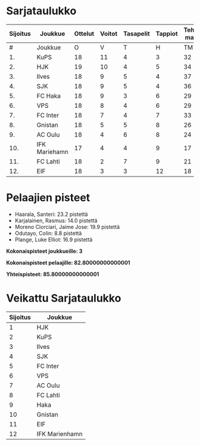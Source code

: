 # Sarjataulukko
| Sijoitus | Joukkue | Ottelut | Voitot | Tasapelit | Tappiot | Tehdyt maalit | Päästetyt maalit | Maaliero | Syötöt |
|----------|---------|---------|--------|-----------|---------|----------------|-------------------|----------|-------|
|# | Joukkue | O | V | T | H | TM | PM | ME | S | L | L% | R | KK | PK | PA | P|
|1. | KuPS | 18 | 11 | 4 | 3 | 32 | 18 | 14 | 14 | 205 | 15,61 | 185 | 25 | 1 | 26 | 37|
|2. | HJK | 19 | 10 | 4 | 5 | 34 | 20 | 14 | 24 | 259 | 13,13 | 200 | 32 | 1 | 29 | 34|
|3. | Ilves | 18 | 9 | 5 | 4 | 37 | 23 | 14 | 31 | 197 | 18,78 | 194 | 45 | 4 | 33 | 32|
|4. | SJK | 18 | 9 | 5 | 4 | 36 | 27 | 9 | 23 | 217 | 16,59 | 225 | 43 | 0 | 34 | 32|
|5. | FC Haka | 18 | 9 | 3 | 6 | 29 | 26 | 3 | 24 | 150 | 19,33 | 240 | 53 | 1 | 37 | 30|
|6. | VPS | 18 | 8 | 4 | 6 | 29 | 28 | 1 | 16 | 206 | 14,08 | 207 | 33 | 1 | 31 | 28|
|7. | FC Inter | 18 | 7 | 4 | 7 | 33 | 26 | 7 | 25 | 179 | 18,44 | 184 | 46 | 2 | 32 | 25|
|8. | Gnistan | 18 | 5 | 5 | 8 | 26 | 32 | -6 | 17 | 158 | 16,46 | 196 | 54 | 1 | 24 | 20|
|9. | AC Oulu | 18 | 4 | 6 | 8 | 24 | 31 | -7 | 16 | 158 | 15,19 | 251 | 52 | 5 | 28 | 18|
|10. | IFK Mariehamn | 17 | 4 | 4 | 9 | 17 | 30 | -13 | 9 | 127 | 13,39 | 182 | 41 | 4 | 22 | 16|
|11. | FC Lahti | 18 | 2 | 7 | 9 | 21 | 37 | -16 | 16 | 152 | 13,82 | 184 | 45 | 1 | 27 | 13|
|12. | EIF | 18 | 3 | 3 | 12 | 18 | 38 | -20 | 10 | 140 | 12,86 | 189 | 53 | 4 | 21 | 12|

# Pelaajien pisteet
* Haarala, Santeri: 23.2 pistettä
* Karjalainen, Rasmus: 14.0 pistettä
* Moreno Ciorciari, Jaime Jose: 19.9 pistettä
* Odutayo, Colin: 8.8 pistettä
* Plange, Luke Elliot: 16.9 pistettä

**Kokonaispisteet joukkueille: 3**

**Kokonaispisteet pelaajille: 82.80000000000001**

**Yhteispisteet: 85.80000000000001**

# Veikattu Sarjataulukko
| Sijoitus | Joukkue |
|----------|---------|
| 1 | HJK |
| 2 | KuPS |
| 3 | Ilves |
| 4 | SJK |
| 5 | FC Inter |
| 6 | VPS |
| 7 | AC Oulu |
| 8 | FC Lahti |
| 9 | Haka |
| 10 | Gnistan |
| 11 | EIF |
| 12 | IFK Marienhamn |
